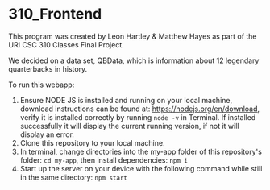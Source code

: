 # 310_Frontend

This program was created by Leon Hartley & Matthew Hayes as part of the URI CSC 310 Classes Final Project.

We decided on a data set, QBData, which is information about 12 legendary quarterbacks in history. 

To run this webapp:
1. Ensure NODE JS is installed and running on your local machine, download instructions can be found at: https://nodejs.org/en/download, verify it is installed correctly by running `node -v` in Terminal. If installed successfully it will display the current running version, if not it will display an error.
2. Clone this repository to your local machine.
3. In terminal, change directories into the my-app folder of this repository's folder: `cd my-app`, then install dependencies: `npm i`
4. Start up the server on your device with the following command while still in the same directory: `npm start`
